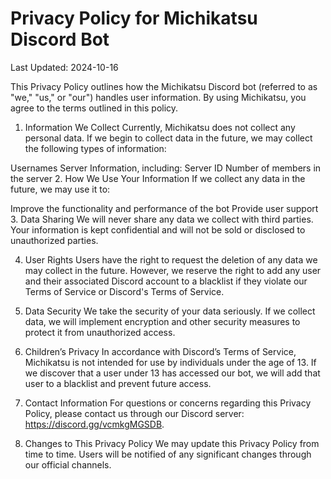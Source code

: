 # Privacy Policy for Michikatsu Discord Bot

Last Updated: 2024-10-16

This Privacy Policy outlines how the Michikatsu Discord bot (referred to as "we," "us," or "our") handles user information. By using Michikatsu, you agree to the terms outlined in this policy.

1. Information We Collect
Currently, Michikatsu does not collect any personal data. If we begin to collect data in the future, we may collect the following types of information:

Usernames
Server Information, including:
Server ID
Number of members in the server
2. How We Use Your Information
If we collect any data in the future, we may use it to:

Improve the functionality and performance of the bot
Provide user support
3. Data Sharing
We will never share any data we collect with third parties. Your information is kept confidential and will not be sold or disclosed to unauthorized parties.

4. User Rights
Users have the right to request the deletion of any data we may collect in the future. However, we reserve the right to add any user and their associated Discord account to a blacklist if they violate our Terms of Service or Discord's Terms of Service.

5. Data Security
We take the security of your data seriously. If we collect data, we will implement encryption and other security measures to protect it from unauthorized access.

6. Children’s Privacy
In accordance with Discord’s Terms of Service, Michikatsu is not intended for use by individuals under the age of 13. If we discover that a user under 13 has accessed our bot, we will add that user to a blacklist and prevent future access.

7. Contact Information
For questions or concerns regarding this Privacy Policy, please contact us through our Discord server: https://discord.gg/vcmkgMGSDB.

8. Changes to This Privacy Policy
We may update this Privacy Policy from time to time. Users will be notified of any significant changes through our official channels.
